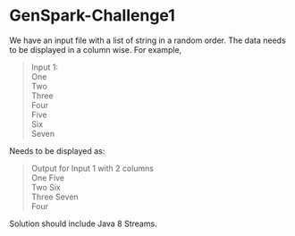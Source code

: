 # GenSpark-Challenge1
We have an input file with a list of string in a random order. The data needs to be displayed in a column wise.
For example, <br>
>Input 1:<br>
One<br>
Two<br>
Three<br>
Four<br>
Five<br>
Six<br>
Seven<br>
>
Needs to be displayed as:<br>
>Output for Input 1 with 2 columns<br>
One	Five<br>
Two	Six<br>
Three	Seven<br>
Four<br>
>
Solution should include Java 8 Streams.
